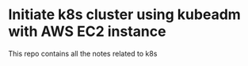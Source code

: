 # Initiate k8s cluster using kubeadm with AWS EC2 instance
This repo contains all the notes related to k8s
